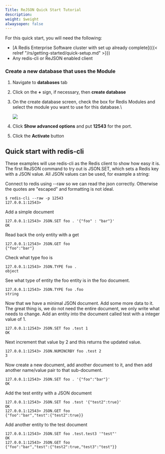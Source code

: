 ```yaml
---
Title: ReJSON Quick Start Tutorial
description: 
weight: $weight
alwaysopen: false
---
```

For this quick start, you will need the following:

-   [A Redis Enterprise Software cluster with set up already
    complete]({{< relref "/rs/getting-started/quick-setup.md" >}})
-   Any redis-cli or ReJSON enabled client

### Create a new database that uses the Module

1. Navigate to **databases** tab
1. Click on the **+** sign, if necessary, then **create database**
1. On the create database screen, check the box for Redis Modules and
    select the module you want to use for this database.\

    ![](/images/rs/create_database-1.png?width=794&height=554)
1. Click **Show advanced options** and put **12543** for the port.
1. Click the **Activate** button

## Quick start with redis-cli

These examples will use redis-cli as the Redis client to show how easy
it is. The first ReJSON command to try out is JSON.SET, which sets a
Redis key with a JSON value. All JSON values can be used, for example a
string:

Connect to redis using --raw so we can read the json correctly.
Otherwise the quotes are "escaped" and formatting is not ideal.

``` src
$ redis-cli --raw -p 12543
127.0.0.1:12543>
```

Add a simple document

``` src
127.0.0.1:12543> JSON.SET foo . '{"foo" : "bar"}'
OK
```

Read back the only entity with a get

``` src
127.0.0.1:12543> JSON.GET foo
{"foo":"bar"}
```

Check what type foo is

``` src
127.0.0.1:12543> JSON.TYPE foo .
object
```

See what type of entity the foo entity is in the foo document.

``` src
127.0.0.1:12543> JSON.TYPE foo .foo
string
```

Now that we have a minimal JSON document. Add some more data to it. The
great thing is, we do not need the entire document, we only write what
needs to change. Add an entity into the document called test with a
integer value of 1.

``` src
127.0.0.1:12543> JSON.SET foo .test 1
OK
```

Next increment that value by 2 and this returns the updated value.

``` src
127.0.0.1:12543> JSON.NUMINCRBY foo .test 2
3
```

Now create a new document, add another document to it, and then add
another name/value pair to that sub-document.

``` src
127.0.0.1:12543> JSON.SET foo . '{"foo":"bar"}'
OK
```

Add the test entity with a JSON document

``` src
127.0.0.1:12543> JSON.SET foo .test '{"test2":true}'
OK
127.0.0.1:12543> JSON.GET foo
{"foo":"bar","test":{"test2":true}}
```

Add another entity to the test document

``` src
127.0.0.1:12543> JSON.SET foo .test.test3 '"test"'
OK
127.0.0.1:12543> JSON.GET foo
{"foo":"bar","test":{"test2":true,"test3":"test"}}
```
